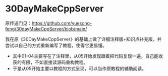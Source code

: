 # 30DayMakeCppServer
原传送门见：https://github.com/yuesong-feng/30dayMakeCppServer/blob/main/

我在原《30DayMakeCppServer》的基础上做了详细注释版+知识点补充版，并尝试以自己的方式重新编写了教程，使得它更易懂。

- 其中01-04主要写在了注释里，从05开始发现跟着把代码复现一遍，自己能收获的有限，不如直接读源码重构教程。
- 于是从05开始主要以教程的方式呈现，可以当作原教程的辅助阅读。

